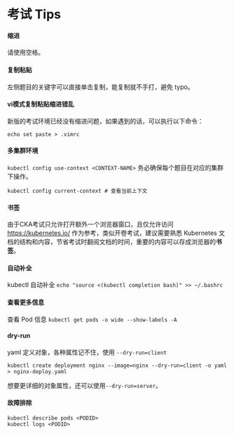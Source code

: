 # 考试 Tips
 
 
#### 缩进

请使用空格。

#### 复制粘贴

左侧题目的关键字可以直接单击复制，能复制就不手打，避免 typo。


#### vi模式复制粘贴缩进错乱

新版的考试环境已经没有缩进问题，如果遇到的话，可以执行以下命令：

```shell
echo set paste > .vimrc
```

#### 多集群环境

`kubectl config use-context <CONTEXT-NAME>` 务必确保每个题目在对应的集群下操作。

```shell
kubectl config current-context # 查看当前上下文
```

#### 书签

由于CKA考试只允许打开额外一个浏览器窗口，且仅允许访问 https://kubernetes.io/ 作为参考，类似开卷考试，建议需要熟悉 Kubernetes 文档的结构和内容，节省考试时翻阅文档的时间，重要的内容可以存成浏览器的**书签**。

#### 自动补全

kubectl 自动补全 `echo "source <(kubectl completion bash)" >> ~/.bashrc`

#### 查看更多信息

查看 Pod 信息 `kubectl get pods -o wide --show-labels -A`

#### dry-run

yaml 定义对象，各种属性记不住，使用 `--dry-run=client` 

```shell
kubectl create deployment nginx --image=nginx --dry-run=client -o yaml > nginx-deploy.yaml
```

想要更详细的对象属性，还可以使用`--dry-run=server`。

#### 故障排除

```shell
kubectl describe pods <PODID>
kubectl logs <PODID>
```


